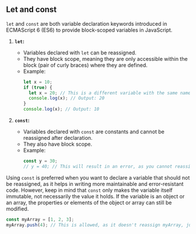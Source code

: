 
## Let and const

`let` and `const` are both variable declaration keywords introduced in ECMAScript 6 (ES6) to provide block-scoped variables in JavaScript.

1. **`let`:** 
   - Variables declared with `let` can be reassigned.
   - They have block scope, meaning they are only accessible within the block (pair of curly braces) where they are defined.
   - Example:
     ```javascript
     let x = 10;
     if (true) {
       let x = 20; // This is a different variable with the same name but different scope
       console.log(x); // Output: 20
     }
     console.log(x); // Output: 10
     ```

2. **`const`:**
   - Variables declared with `const` are constants and cannot be reassigned after declaration.
   - They also have block scope.
   - Example:
     ```javascript
     const y = 30;
     // y = 40; // This will result in an error, as you cannot reassign a const variable
     ```

Using `const` is preferred when you want to declare a variable that should not be reassigned, as it helps in writing more maintainable and error-resistant code. However, keep in mind that `const` only makes the variable itself immutable, not necessarily the value it holds. If the variable is an object or an array, the properties or elements of the object or array can still be modified.

```javascript
const myArray = [1, 2, 3];
myArray.push(4); // This is allowed, as it doesn't reassign myArray, just modifies its content.
```
